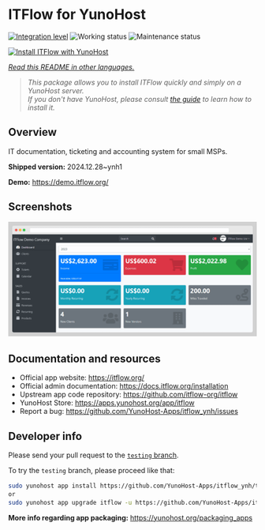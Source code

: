 <!--
N.B.: This README was automatically generated by <https://github.com/YunoHost/apps/tree/master/tools/readme_generator>
It shall NOT be edited by hand.
-->

# ITFlow for YunoHost

[![Integration level](https://apps.yunohost.org/badge/integration/itflow)](https://ci-apps.yunohost.org/ci/apps/itflow/)
![Working status](https://apps.yunohost.org/badge/state/itflow)
![Maintenance status](https://apps.yunohost.org/badge/maintained/itflow)

[![Install ITFlow with YunoHost](https://install-app.yunohost.org/install-with-yunohost.svg)](https://install-app.yunohost.org/?app=itflow)

*[Read this README in other languages.](./ALL_README.md)*

> *This package allows you to install ITFlow quickly and simply on a YunoHost server.*  
> *If you don't have YunoHost, please consult [the guide](https://yunohost.org/install) to learn how to install it.*

## Overview

IT documentation, ticketing and accounting system for small MSPs.

**Shipped version:** 2024.12.28~ynh1

**Demo:** <https://demo.itflow.org/>

## Screenshots

![Screenshot of ITFlow](./doc/screenshots/readme.gif)

## Documentation and resources

- Official app website: <https://itflow.org/>
- Official admin documentation: <https://docs.itflow.org/installation>
- Upstream app code repository: <https://github.com/itflow-org/itflow>
- YunoHost Store: <https://apps.yunohost.org/app/itflow>
- Report a bug: <https://github.com/YunoHost-Apps/itflow_ynh/issues>

## Developer info

Please send your pull request to the [`testing` branch](https://github.com/YunoHost-Apps/itflow_ynh/tree/testing).

To try the `testing` branch, please proceed like that:

```bash
sudo yunohost app install https://github.com/YunoHost-Apps/itflow_ynh/tree/testing --debug
or
sudo yunohost app upgrade itflow -u https://github.com/YunoHost-Apps/itflow_ynh/tree/testing --debug
```

**More info regarding app packaging:** <https://yunohost.org/packaging_apps>

